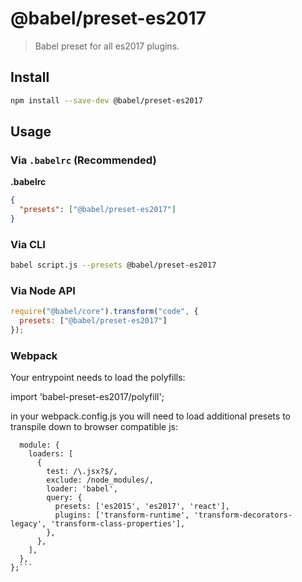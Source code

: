 # @babel/preset-es2017

> Babel preset for all es2017 plugins.

## Install

```sh
npm install --save-dev @babel/preset-es2017
```

## Usage

### Via `.babelrc` (Recommended)

**.babelrc**

```json
{
  "presets": ["@babel/preset-es2017"]
}
```

### Via CLI

```sh
babel script.js --presets @babel/preset-es2017
```

### Via Node API

```javascript
require("@babel/core").transform("code", {
  presets: ["@babel/preset-es2017"]
});
```

### Webpack

Your entrypoint needs to load the polyfills:

import 'babel-preset-es2017/polyfill';

in your webpack.config.js you will need to load additional presets to transpile down to browser compatible js:

```module.exports = {
  module: {
    loaders: [
      {
        test: /\.jsx?$/,
        exclude: /node_modules/,
        loader: 'babel',
        query: {
          presets: ['es2015', 'es2017', 'react'],
          plugins: ['transform-runtime', 'transform-decorators-legacy', 'transform-class-properties'],
        },
      },
    ],
  },
};```
